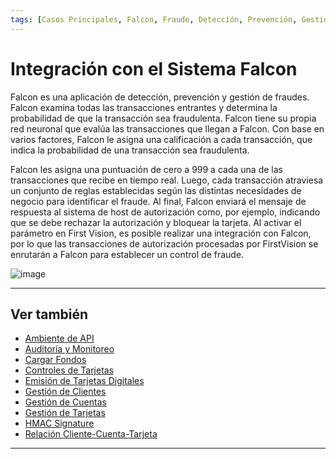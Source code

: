 ```yaml
---
tags: [Casos Principales, Falcon, Fraude, Detección, Prevención, Gestión]
---
```


# Integración con el Sistema Falcon

Falcon es una aplicación de detección, prevención y gestión de fraudes. Falcon examina todas las transacciones entrantes y determina la probabilidad de que la transacción sea fraudulenta. Falcon tiene su propia red neuronal que evalúa las transacciones que llegan a Falcon. Con base en varios factores, Falcon le asigna una calificación a cada transacción, que indica la probabilidad de una transacción sea fraudulenta.

Falcon les asigna una puntuación de cero a 999 a cada una de las transacciones que recibe en tiempo real. Luego, cada transacción atraviesa un conjunto de reglas establecidas según las distintas necesidades de negocio para identificar el fraude. Al final, Falcon enviará el mensaje de respuesta al sistema de host de autorización como, por ejemplo, indicando que se debe rechazar la autorización y bloquear la tarjeta. Al activar el parámetro en First Vision, es posible realizar una integración con Falcon, por lo que las transacciones de autorización procesadas por FirstVision se enrutarán a Falcon para establecer un control de fraude.

![image](https://user-images.githubusercontent.com/111396588/208846621-4b1bd3c3-0355-48ff-a23a-0d6f313ec3d0.png)


---

## Ver también

- [Ambiente de API](?path=docs/spanish/casos-principales/ambiente-api.md)
- [Auditoría y Monitoreo](?path=docs/spanish/casos-principales/auditoria.md)
- [Cargar Fondos](?path=docs/spanish/casos-principales/cargas.md)
- [Controles de Tarjetas](?path=docs/spanish/casos-principales/controles-tarjeta.md)
- [Emisión de Tarjetas Digitales](?path=docs/spanish/casos-principales/emision-tarjetas.md)
- [Gestión de Clientes](?path=docs/spanish/casos-principales/gestion-clientes.md)
- [Gestión de Cuentas](?path=docs/spanish/casos-principales/gestion-cuentas.md)
- [Gestión de Tarjetas](?path=docs/spanish/casos-principales/gestion-tarjetas.md)
- [HMAC Signature](?path=docs/spanish/casos-principales/hmac.md)
- [Relación Cliente-Cuenta-Tarjeta](?path=docs/spanish/casos-principales/relacion.md)

---
